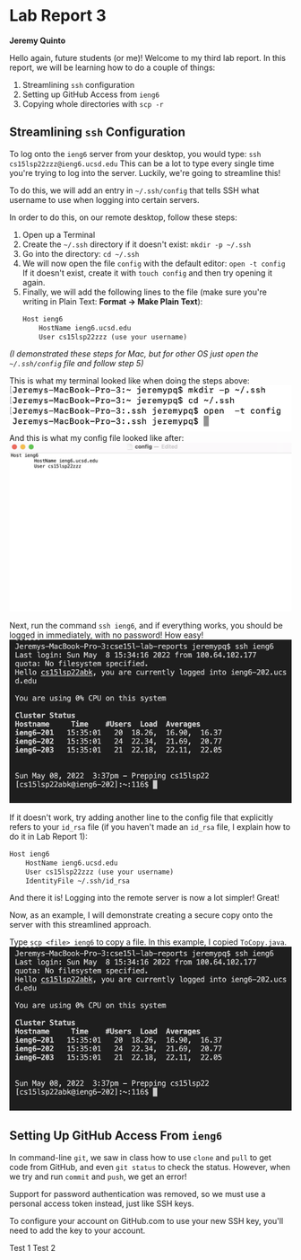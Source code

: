 # Lab Report 3
**Jeremy Quinto**

Hello again, future students (or me)! Welcome to my third lab report. In this report, we will be learning how to do a couple of things: 

1. Streamlining `ssh` configuration
2. Setting up GitHub Access from `ieng6`
3. Copying whole directories with `scp -r`

## Streamlining `ssh` Configuration
To log onto the `ieng6` server from your desktop, you would type:
`ssh cs15lsp22zzz@ieng6.ucsd.edu`
This can be a lot to type every single time you're trying to log into the server. Luckily, we're going to streamline this!

To do this, we will add an entry in `~/.ssh/config` that tells SSH what username to use when logging into certain servers. 

In order to do this, on our remote desktop, follow these steps: 
1. Open up a Terminal
2. Create the `~/.ssh` directory if it doesn't exist:
    `mkdir -p ~/.ssh`
3. Go into the directory:
    `cd ~/.ssh`
4. We will now open the file `config` with the default editor:
    `open -t config`
    If it doesn't exist, create it with
    `touch config`
    and then try opening it again.
5. Finally, we will add the following lines to the file (make sure you're writing in Plain Text: **Format -> Make Plain Text**):
    ```
    Host ieng6
        HostName ieng6.ucsd.edu
        User cs15lsp22zzz (use your username)
    ```
*(I demonstrated these steps for Mac, but for other OS just open the `~/.ssh/config` file and follow step 5)*

This is what my terminal looked like when doing the steps above:
![](streamline-ssh-terminal.png)
And this is what my config file looked like after:
![](config-sc.png)

Next, run the command `ssh ieng6`, and if everything works, you should be logged in immediately, with no password! How easy!
![](streamlined-login.png)

If it doesn't work, try adding another line to the config file that explicitly refers to your `id_rsa` file (if you haven't made an `id_rsa` file, I explain how to do it in Lab Report 1):
```
Host ieng6
    HostName ieng6.ucsd.edu
    User cs15lsp22zzz (use your username)
    IdentityFile ~/.ssh/id_rsa
```

And there it is! Logging into the remote server is now a lot simpler! Great!

Now, as an example, I will demonstrate creating a secure copy onto the server with this streamlined approach.

Type `scp <file> ieng6` to copy a file. In this example, I copied `ToCopy.java`.
![](scp-streamlined.png)


## Setting Up GitHub Access From `ieng6`
In command-line `git`, we saw in class how to use `clone` and `pull` to get code from GitHub, and even `git status` to check the status. However, when we try and run `commit` and `push`, we get an error!

Support for password authentication was removed, so we must use a personal access token instead, just like SSH keys.

To configure your account on GitHub.com to use your new SSH key, you'll need to add the key to your account. 

Test 1
Test 2
